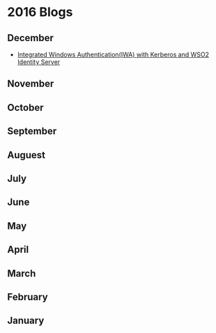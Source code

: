 # 2016 Blogs
## December
* [Integrated Windows Authentication(IWA) with Kerberos and WSO2 Identity Server](https://medium.com/@farasath/integrated-windows-authentication-with-kerberos-and-wso2-identity-server-ffcd8263a0f1)
## November
## October
## September
## Auguest
## July
## June
## May
## April
## March
## February
## January